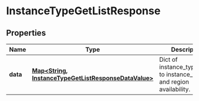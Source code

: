 

# InstanceTypeGetListResponse


## Properties

| Name | Type | Description | Notes |
|------------ | ------------- | ------------- | -------------|
|**data** | [**Map&lt;String, InstanceTypeGetListResponseDataValue&gt;**](InstanceTypeGetListResponseDataValue.md) | Dict of instance_type_name to instance_type and region availability. |  |



